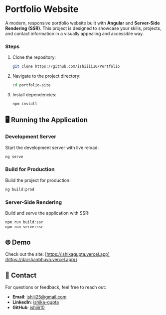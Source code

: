 # Portfolio Website

A modern, responsive portfolio website built with **Angular** and **Server-Side Rendering (SSR)**. This project is designed to showcase your skills, projects, and contact information in a visually appealing and accessible way.

### Steps
1. Clone the repository:
   ```bash
   git clone https://github.com/ishiiii10/Portfolio
   ```
2. Navigate to the project directory:
   ```bash
   cd portfolio-site
   ```
3. Install dependencies:
   ```bash
   npm install
   ```


## 🖥️ Running the Application

### Development Server
Start the development server with live reload:
```bash
ng serve
```

### Build for Production
Build the project for production:
```bash
ng build:prod
```

### Server-Side Rendering
Build and serve the application with SSR:
```bash
npm run build:ssr
npm run serve:ssr
```

## 🌐 Demo

Check out the site: [https://ishikagupta.vercel.app](https://darshanbhuva.vercel.app/)

## 📧 Contact

For questions or feedback, feel free to reach out:
- **Email**: [ishiii25@gmail.com](mailto:ishiii25arya@gmail.com)
- **LinkedIn**: [ishika-gupta](https://www.linkedin.com/in/ishika-gupta-242792303/)
- **GitHub**: [ishiiii10](https://github.com/ishiiii10)

